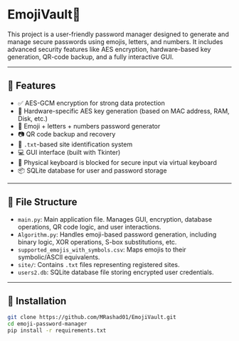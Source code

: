 # EmojiVault🔐


This project is a user-friendly password manager designed to generate and manage secure passwords using emojis, letters, and numbers. It includes advanced security features like AES encryption, hardware-based key generation, QR-code backup, and a fully interactive GUI.

---

## 🧩 Features

- ✅ AES-GCM encryption for strong data protection
- 🔐 Hardware-specific AES key generation (based on MAC address, RAM, Disk, etc.)
- 🌈 Emoji + letters + numbers password generator
- 📷 QR code backup and recovery
- 📁 `.txt`-based site identification system
- 💻 GUI interface (built with Tkinter)
- 🧠 Physical keyboard is blocked for secure input via virtual keyboard
- 📦 SQLite database for user and password storage

---

## 📁 File Structure

- `main.py`: Main application file. Manages GUI, encryption, database operations, QR code logic, and user interactions.
- `Algorithm.py`: Handles emoji-based password generation, including binary logic, XOR operations, S-box substitutions, etc.
- `supported_emojis_with_symbols.csv`: Maps emojis to their symbolic/ASCII equivalents.
- `site/`: Contains `.txt` files representing registered sites.
- `users2.db`: SQLite database file storing encrypted user credentials.

---

## 🚀 Installation

```bash
git clone https://github.com/MRashad01/EmojiVault.git
cd emoji-password-manager
pip install -r requirements.txt


